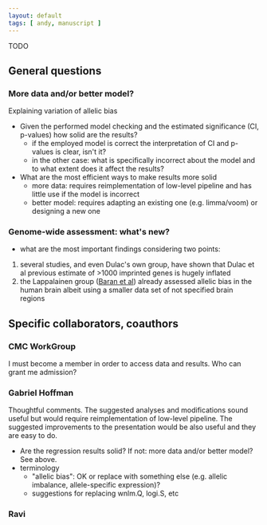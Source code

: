 ```yaml
---
layout: default
tags: [ andy, manuscript ]
---
```


TODO

## General questions

### More data and/or better model?

Explaining variation of allelic bias

* Given the performed model checking and the estimated significance (CI, p-values) how solid are the results?
    * if the employed model is correct the interpretation of CI and p-values is clear, isn't it?
    * in the other case: what is specifically incorrect about the model and to what extent does it affect the results?
* What are the most efficient ways to make results more solid
    * more data: requires reimplementation of low-level pipeline and has little use if the model is incorrect
    * better model: requires adapting an existing one (e.g. limma/voom) or designing a new one

### Genome-wide assessment: what's new?

* what are the most important findings considering two points:
1. several studies, and even Dulac's own group, have shown that Dulac et al previous estimate of >1000 imprinted genes is hugely inflated
1. the Lappalainen group ([Baran et al][Baran et al]) already assessed allelic bias in the human brain albeit using a smaller data set of not specified brain regions


## Specific collaborators, coauthors

### CMC WorkGroup

I must become a member in order to access data and results.  Who can grant me admission?

### Gabriel Hoffman

Thoughtful comments.  The suggested analyses and modifications sound useful but would require reimplementation of low-level pipeline.  The suggested improvements to the presentation would be also useful and they are easy to do.

* Are the regression results solid?  If not: more data and/or better model?  See above.
* terminology
    * "allelic bias": OK or replace with something else (e.g. allelic imbalance, allele-specific expression)?
    * suggestions for replacing wnlm.Q, logi.S, etc

### Ravi

[Baran et al]: https://www.ncbi.nlm.nih.gov/pmc/articles/PMC4484390/
<!-- MathJax scripts -->
<script type="text/javascript" src="https://cdn.mathjax.org/mathjax/latest/MathJax.js?config=TeX-AMS-MML_HTMLorMML"></script>
